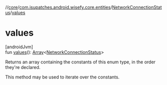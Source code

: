 //[core](../../../index.md)/[com.isupatches.android.wisefy.core.entities](../index.md)/[NetworkConnectionStatus](index.md)/[values](values.md)

# values

[androidJvm]\
fun [values](values.md)(): [Array](https://kotlinlang.org/api/latest/jvm/stdlib/kotlin/-array/index.html)&lt;[NetworkConnectionStatus](index.md)&gt;

Returns an array containing the constants of this enum type, in the order they're declared.

This method may be used to iterate over the constants.
